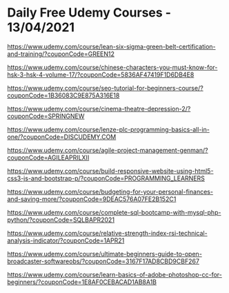 # Daily Free Udemy Courses - 13/04/2021

https://www.udemy.com/course/lean-six-sigma-green-belt-certification-and-training/?couponCode=GREEN12
https://www.udemy.com/course/chinese-characters-you-must-know-for-hsk-3-hsk-4-volume-17/?couponCode=5836AF47419F1D6DB4E8
https://www.udemy.com/course/seo-tutorial-for-beginners-course/?couponCode=1B36083C9E875A316E18
https://www.udemy.com/course/cinema-theatre-depression-2/?couponCode=SPRINGNEW
https://www.udemy.com/course/lenze-plc-programming-basics-all-in-one/?couponCode=DISCUDEMY.COM
https://www.udemy.com/course/agile-project-management-genman/?couponCode=AGILEAPRILXII
https://www.udemy.com/course/build-responsive-website-using-html5-css3-js-and-bootstrap-p/?couponCode=PROGRAMMING_LEARNERS
https://www.udemy.com/course/budgeting-for-your-personal-finances-and-saving-more/?couponCode=9DEAC576A07FE2B152C1
https://www.udemy.com/course/complete-sql-bootcamp-with-mysql-php-python/?couponCode=SQLBAPR2021
https://www.udemy.com/course/relative-strength-index-rsi-technical-analysis-indicator/?couponCode=1APR21
https://www.udemy.com/course/ultimate-beginners-guide-to-open-broadcaster-softwareobs/?couponCode=3167F17AD8CBD9CBF267
https://www.udemy.com/course/learn-basics-of-adobe-photoshop-cc-for-beginners/?couponCode=1E8AF0CEBACAD1AB8A1B
